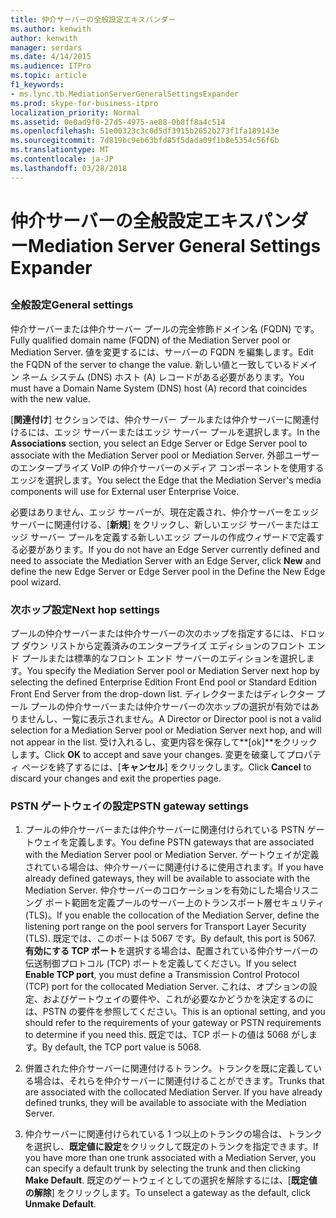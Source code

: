 ```yaml
---
title: 仲介サーバーの全般設定エキスパンダー
ms.author: kenwith
author: kenwith
manager: serdars
ms.date: 4/14/2015
ms.audience: ITPro
ms.topic: article
f1_keywords:
- ms.lync.tb.MediationServerGeneralSettingsExpander
ms.prod: skype-for-business-itpro
localization_priority: Normal
ms.assetid: 0e0ad9f0-27d5-4975-ae88-0b8ff8a4c514
ms.openlocfilehash: 51e00323c3c0d5df3915b2652b273f1fa189143e
ms.sourcegitcommit: 7d819bc9eb63bfd85f5dada09f1b8e5354c56f6b
ms.translationtype: MT
ms.contentlocale: ja-JP
ms.lasthandoff: 03/28/2018
---
```

# <a name="mediation-server-general-settings-expander"></a><span data-ttu-id="4bace-102">仲介サーバーの全般設定エキスパンダー</span><span class="sxs-lookup"><span data-stu-id="4bace-102">Mediation Server General Settings Expander</span></span>
 
## 

### <a name="general-settings"></a><span data-ttu-id="4bace-103">全般設定</span><span class="sxs-lookup"><span data-stu-id="4bace-103">General settings</span></span>

<span data-ttu-id="4bace-104">仲介サーバーまたは仲介サーバー プールの完全修飾ドメイン名 (FQDN) です。</span><span class="sxs-lookup"><span data-stu-id="4bace-104">Fully qualified domain name (FQDN) of the Mediation Server pool or Mediation Server.</span></span> <span data-ttu-id="4bace-105">値を変更するには、サーバーの FQDN を編集します。</span><span class="sxs-lookup"><span data-stu-id="4bace-105">Edit the FQDN of the server to change the value.</span></span> <span data-ttu-id="4bace-106">新しい値と一致しているドメイン ネーム システム (DNS) ホスト (A) レコードがある必要があります。</span><span class="sxs-lookup"><span data-stu-id="4bace-106">You must have a Domain Name System (DNS) host (A) record that coincides with the new value.</span></span>
  
<span data-ttu-id="4bace-107">[**関連付け**] セクションでは、仲介サーバー プールまたは仲介サーバーに関連付けるには、エッジ サーバーまたはエッジ サーバー プールを選択します。</span><span class="sxs-lookup"><span data-stu-id="4bace-107">In the **Associations** section, you select an Edge Server or Edge Server pool to associate with the Mediation Server pool or Mediation Server.</span></span> <span data-ttu-id="4bace-108">外部ユーザーのエンタープライズ VoIP の仲介サーバーのメディア コンポーネントを使用するエッジを選択します。</span><span class="sxs-lookup"><span data-stu-id="4bace-108">You select the Edge that the Mediation Server's media components will use for External user Enterprise Voice.</span></span>
  
<span data-ttu-id="4bace-109">必要はありません、エッジ サーバーが、現在定義され、仲介サーバーをエッジ サーバーに関連付ける、[**新規**] をクリックし、新しいエッジ サーバーまたはエッジ サーバー プールを定義する新しいエッジ プールの作成ウィザードで定義する必要があります。</span><span class="sxs-lookup"><span data-stu-id="4bace-109">If you do not have an Edge Server currently defined and need to associate the Mediation Server with an Edge Server, click **New** and define the new Edge Server or Edge Server pool in the Define the New Edge pool wizard.</span></span>
  
### <a name="next-hop-settings"></a><span data-ttu-id="4bace-110">次ホップ設定</span><span class="sxs-lookup"><span data-stu-id="4bace-110">Next hop settings</span></span>

<span data-ttu-id="4bace-111">プールの仲介サーバーまたは仲介サーバーの次のホップを指定するには、ドロップ ダウン リストから定義済みのエンタープライズ エディションのフロント エンド プールまたは標準的なフロント エンド サーバーのエディションを選択します。</span><span class="sxs-lookup"><span data-stu-id="4bace-111">You specify the Mediation Server pool or Mediation Server next hop by selecting the defined Enterprise Edition Front End pool or Standard Edition Front End Server from the drop-down list.</span></span> <span data-ttu-id="4bace-112">ディレクターまたはディレクター プール プールの仲介サーバーまたは仲介サーバーの次ホップの選択が有効ではありませんし、一覧に表示されません。</span><span class="sxs-lookup"><span data-stu-id="4bace-112">A Director or Director pool is not a valid selection for a Mediation Server pool or Mediation Server next hop, and will not appear in the list.</span></span> <span data-ttu-id="4bace-113">受け入れるし、変更内容を保存して**[ok]**をクリックします。</span><span class="sxs-lookup"><span data-stu-id="4bace-113">Click **OK** to accept and save your changes.</span></span> <span data-ttu-id="4bace-114">変更を破棄してプロパティ ページを終了するには、[**キャンセル**] をクリックします。</span><span class="sxs-lookup"><span data-stu-id="4bace-114">Click **Cancel** to discard your changes and exit the properties page.</span></span>
  
### <a name="pstn-gateway-settings"></a><span data-ttu-id="4bace-115">PSTN ゲートウェイの設定</span><span class="sxs-lookup"><span data-stu-id="4bace-115">PSTN gateway settings</span></span>

1. <span data-ttu-id="4bace-116">プールの仲介サーバーまたは仲介サーバーに関連付けられている PSTN ゲートウェイを定義します。</span><span class="sxs-lookup"><span data-stu-id="4bace-116">You define PSTN gateways that are associated with the Mediation Server pool or Mediation Server.</span></span> <span data-ttu-id="4bace-117">ゲートウェイが定義されている場合は、仲介サーバーに関連付けるに使用されます。</span><span class="sxs-lookup"><span data-stu-id="4bace-117">If you have already defined gateways, they will be available to associate with the Mediation Server.</span></span> <span data-ttu-id="4bace-118">仲介サーバーのコロケーションを有効にした場合リスニング ポート範囲を定義プールのサーバー上のトランスポート層セキュリティ (TLS)。</span><span class="sxs-lookup"><span data-stu-id="4bace-118">If you enable the collocation of the Mediation Server, define the listening port range on the pool servers for Transport Layer Security (TLS).</span></span> <span data-ttu-id="4bace-119">既定では、このポートは 5067 です。</span><span class="sxs-lookup"><span data-stu-id="4bace-119">By default, this port is 5067.</span></span> <span data-ttu-id="4bace-120">**有効にする TCP ポート**を選択する場合は、配置されている仲介サーバーの伝送制御プロトコル (TCP) ポートを定義してください。</span><span class="sxs-lookup"><span data-stu-id="4bace-120">If you select **Enable TCP port**, you must define a Transmission Control Protocol (TCP) port for the collocated Mediation Server.</span></span> <span data-ttu-id="4bace-121">これは、オプションの設定、およびゲートウェイの要件や、これが必要なかどうかを決定するのには、PSTN の要件を参照してください。</span><span class="sxs-lookup"><span data-stu-id="4bace-121">This is an optional setting, and you should refer to the requirements of your gateway or PSTN requirements to determine if you need this.</span></span> <span data-ttu-id="4bace-122">既定では、TCP ポートの値は 5068 がします。</span><span class="sxs-lookup"><span data-stu-id="4bace-122">By default, the TCP port value is 5068.</span></span>
    
2. <span data-ttu-id="4bace-p105">併置された仲介サーバーに関連付けるトランク。トランクを既に定義している場合は、それらを仲介サーバーに関連付けることができます。</span><span class="sxs-lookup"><span data-stu-id="4bace-p105">Trunks that are associated with the collocated Mediation Server. If you have already defined trunks, they will be available to associate with the Mediation Server.</span></span> 
    
3. <span data-ttu-id="4bace-125">仲介サーバーに関連付けられている 1 つ以上のトランクの場合は、トランクを選択し、**既定値に設定**をクリックして既定のトランクを指定できます。</span><span class="sxs-lookup"><span data-stu-id="4bace-125">If you have more than one trunk associated with a Mediation Server, you can specify a default trunk by selecting the trunk and then clicking **Make Default**.</span></span> <span data-ttu-id="4bace-126">既定のゲートウェイとしての選択を解除するには、[**既定値の解除**] をクリックします。</span><span class="sxs-lookup"><span data-stu-id="4bace-126">To unselect a gateway as the default, click **Unmake Default**.</span></span> 
    

